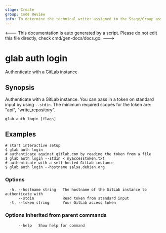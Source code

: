 ```yaml
---
stage: Create
group: Code Review
info: To determine the technical writer assigned to the Stage/Group associated with this page, see https://about.gitlab.com/handbook/product/ux/technical-writing/#assignments
---
```


<---
This documentation is auto generated by a script.
Please do not edit this file directly, check cmd/gen-docs/docs.go.
--->

# glab auth login

Authenticate with a GitLab instance

## Synopsis

Authenticate with a GitLab instance.
You can pass in a token on standard input by using `--stdin`.
The minimum required scopes for the token are: "api", "write_repository".


```plaintext
glab auth login [flags]
```

## Examples

```plaintext
# start interactive setup
$ glab auth login
# authenticate against gitlab.com by reading the token from a file
$ glab auth login --stdin < myaccesstoken.txt
# authenticate with a self-hosted GitLab instance
$ glab auth login --hostname salsa.debian.org

```

### Options

```plaintext
  -h, --hostname string   The hostname of the GitLab instance to authenticate with
      --stdin             Read token from standard input
  -t, --token string      Your GitLab access token
```

### Options inherited from parent commands

```plaintext
      --help   Show help for command
```

